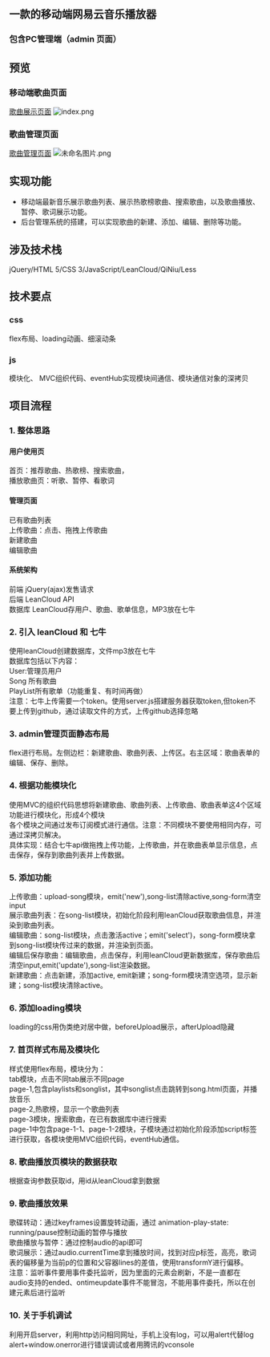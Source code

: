 
##  一款的移动端网易云音乐播放器
### 包含PC管理端（admin 页面）

## 预览
### 移动端歌曲页面
[歌曲展示页面](https://littlebirdflying.github.io/163-music-201805/src/index.html)
![index.png](https://i.loli.net/2018/07/09/5b430ecbdb177.png)
### 歌曲管理页面
[歌曲管理页面](https://littlebirdflying.github.io/163-music-201805/src/admin.html)
![未命名图片.png](https://i.loli.net/2018/07/09/5b430ecbc3ec2.png)
## 实现功能
* 移动端最新音乐展示歌曲列表、展示热歌榜歌曲、搜索歌曲，以及歌曲播放、暂停、歌词展示功能。<br>
* 后台管理系统的搭建，可以实现歌曲的新建、添加、编辑、删除等功能。<br>
## 涉及技术栈
jQuery/HTML 5/CSS 3/JavaScript/LeanCloud/QiNiu/Less
## 技术要点
### css
flex布局、loading动画、细滚动条
### js
模块化、 MVC组织代码、eventHub实现模块间通信、模块通信对象的深拷贝
## 项目流程
### 1. 整体思路
#### 用户使用页
首页：推荐歌曲、热歌榜、搜索歌曲，<br>
播放歌曲页：听歌、暂停、看歌词<br>
#### 管理页面
已有歌曲列表<br>
上传歌曲：点击、拖拽上传歌曲<br>
新建歌曲<br>
编辑歌曲
#### 系统架构
前端  jQuery(ajax)发售请求<br>
后端  LeanCloud API<br>
数据库 LeanCloud存用户、歌曲、歌单信息，MP3放在七牛<br>
### 2. 引入 leanCloud 和 七牛
使用leanCloud创建数据库，文件mp3放在七牛<br>
数据库包括以下内容：<br>
User:管理员用户<br>
Song 所有歌曲<br>
PlayList所有歌单（功能重复、有时间再做）<br>
注意：七牛上传需要一个token。使用server.js搭建服务器获取token,但token不要上传到github，通过读取文件的方式，上传github选择忽略
### 3. admin管理页面静态布局
flex进行布局。左侧边栏：新建歌曲、歌曲列表、上传区。右主区域：歌曲表单的编辑、保存、删除。
### 4. 根据功能模块化
使用MVC的组织代码思想将新建歌曲、歌曲列表、上传歌曲、歌曲表单这4个区域功能进行模块化，形成4个模块<br>
各个模块之间通过发布订阅模式进行通信。注意：不同模块不要使用相同内存，可通过深拷贝解决。<br>
具体实现：结合七牛api做拖拽上传功能，上传歌曲，并在歌曲表单显示信息，点击保存，保存到歌曲列表并上传数据。
### 5. 添加功能
上传歌曲：upload-song模块，emit('new'),song-list清除active,song-form清空input<br>
展示歌曲列表：在song-list模块，初始化阶段利用leanCloud获取歌曲信息，并渲染到歌曲列表。<br>
编辑歌曲：song-list模块，点击激活active；emit('select')，song-form模块拿到song-list模块传过来的数据，并渲染到页面。<br>
编辑后保存歌曲：编辑歌曲，点击保存，利用leanCloud更新数据库，保存歌曲后清空input,emit('update'),song-list渲染数据。<br>
新建歌曲：点击新建，添加active, emit新建；song-form模块清空选项，显示新建；song-list模块清除active。
### 6. 添加loading模块
loading的css用伪类绝对居中做，beforeUpload展示，afterUpload隐藏
### 7. 首页样式布局及模块化
样式使用flex布局，模块分为：<br>
tab模块，点击不同tab展示不同page<br>
page-1,包含playlists和songlist，其中songlist点击跳转到song.html页面，并播放音乐<br>
page-2,热歌榜，显示一个歌曲列表<br>
page-3模块，搜索歌曲，在已有数据库中进行搜索<br>
page-1中包含page-1-1、page-1-2模块，子模块通过初始化阶段添加script标签进行获取，各模块使用MVC组织代码，eventHub通信。
### 8. 歌曲播放页模块的数据获取
根据查询参数获取id，用id从leanCloud拿到数据
### 9. 歌曲播放效果
歌碟转动：通过keyframes设置旋转动画，通过 animation-play-state: running/pause控制动画的暂停与播放<br>
歌曲播放与暂停：通过控制audio的api即可<br>
歌词展示：通过audio.currentTime拿到播放时间，找到对应p标签，高亮，歌词表的偏移量为当前p的位置和父容器lines的差值，使用transformY进行偏移。<br>
注意：监听事件要用事件委托监听，因为里面的元素会刷新，不是一直都在<br>
audio支持的ended、ontimeupdate事件不能冒泡，不能用事件委托，所以在创建元素后进行监听
### 10. 关于手机调试
利用开启server，利用http访问相同网址，手机上没有log，可以用alert代替log<br>
alert+window.onerror进行错误调试或者用腾讯的vconsole

